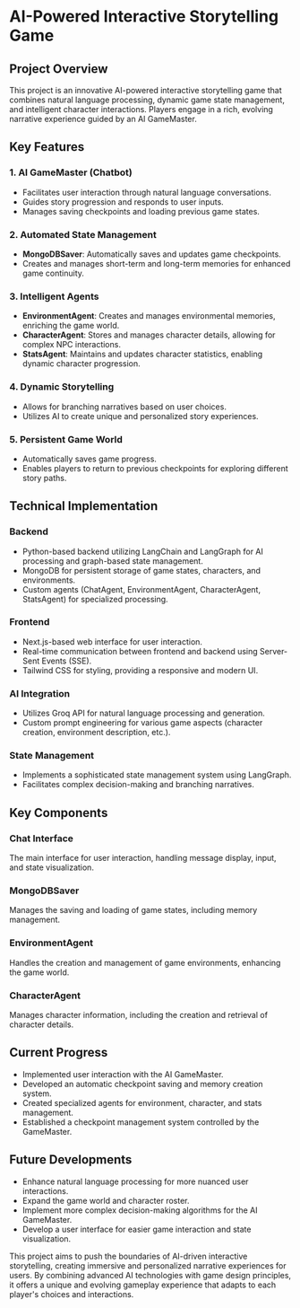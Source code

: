 # AI-Powered Interactive Storytelling Game

## Project Overview

This project is an innovative AI-powered interactive storytelling game that combines natural language processing, dynamic game state management, and intelligent character interactions. Players engage in a rich, evolving narrative experience guided by an AI GameMaster.

## Key Features

### 1. AI GameMaster (Chatbot)
- Facilitates user interaction through natural language conversations.
- Guides story progression and responds to user inputs.
- Manages saving checkpoints and loading previous game states.

### 2. Automated State Management
- **MongoDBSaver**: Automatically saves and updates game checkpoints.
- Creates and manages short-term and long-term memories for enhanced game continuity.

### 3. Intelligent Agents
- **EnvironmentAgent**: Creates and manages environmental memories, enriching the game world.
- **CharacterAgent**: Stores and manages character details, allowing for complex NPC interactions.
- **StatsAgent**: Maintains and updates character statistics, enabling dynamic character progression.

### 4. Dynamic Storytelling
- Allows for branching narratives based on user choices.
- Utilizes AI to create unique and personalized story experiences.

### 5. Persistent Game World
- Automatically saves game progress.
- Enables players to return to previous checkpoints for exploring different story paths.

## Technical Implementation

### Backend
- Python-based backend utilizing LangChain and LangGraph for AI processing and graph-based state management.
- MongoDB for persistent storage of game states, characters, and environments.
- Custom agents (ChatAgent, EnvironmentAgent, CharacterAgent, StatsAgent) for specialized processing.

### Frontend
- Next.js-based web interface for user interaction.
- Real-time communication between frontend and backend using Server-Sent Events (SSE).
- Tailwind CSS for styling, providing a responsive and modern UI.

### AI Integration
- Utilizes Groq API for natural language processing and generation.
- Custom prompt engineering for various game aspects (character creation, environment description, etc.).

### State Management
- Implements a sophisticated state management system using LangGraph.
- Facilitates complex decision-making and branching narratives.

## Key Components

### Chat Interface
The main interface for user interaction, handling message display, input, and state visualization.

### MongoDBSaver
Manages the saving and loading of game states, including memory management.

### EnvironmentAgent
Handles the creation and management of game environments, enhancing the game world.

### CharacterAgent
Manages character information, including the creation and retrieval of character details.

## Current Progress
- Implemented user interaction with the AI GameMaster.
- Developed an automatic checkpoint saving and memory creation system.
- Created specialized agents for environment, character, and stats management.
- Established a checkpoint management system controlled by the GameMaster.

## Future Developments
- Enhance natural language processing for more nuanced user interactions.
- Expand the game world and character roster.
- Implement more complex decision-making algorithms for the AI GameMaster.
- Develop a user interface for easier game interaction and state visualization.

This project aims to push the boundaries of AI-driven interactive storytelling, creating immersive and personalized narrative experiences for users. By combining advanced AI technologies with game design principles, it offers a unique and evolving gameplay experience that adapts to each player's choices and interactions.